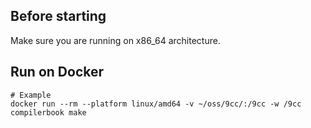 ## Before starting

Make sure you are running on x86_64 architecture.

## Run on Docker

```shell
# Example
docker run --rm --platform linux/amd64 -v ~/oss/9cc/:/9cc -w /9cc compilerbook make 
```
